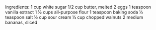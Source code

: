 Ingredients:
1 cup white sugar
1/2 cup butter, melted
2 eggs
1 teaspoon vanilla extract
1 ½ cups all-purpose flour
1 teaspoon baking soda
½ teaspoon salt
½ cup sour cream
½ cup chopped walnuts
2 medium bananas, sliced

